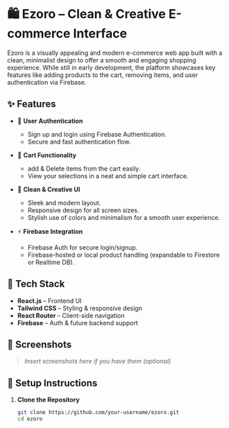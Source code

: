 # 🛍️ Ezoro – Clean & Creative E-commerce Interface

Ezoro is a visually appealing and modern e-commerce web app built with a clean, minimalist design to offer a smooth and engaging shopping experience. While still in early development, the platform showcases key features like adding products to the cart, removing items, and user authentication via Firebase.

## ✨ Features

- 🔐 **User Authentication**
  - Sign up and login using Firebase Authentication.
  - Secure and fast authentication flow.

- 🛒 **Cart Functionality**
  
  - add & Delete items from the cart easily.
  - View your selections in a neat and simple cart interface.

- 🎨 **Clean & Creative UI**
  - Sleek and modern layout.
  - Responsive design for all screen sizes.
  - Stylish use of colors and minimalism for a smooth user experience.

- ⚡ **Firebase Integration**
  - Firebase Auth for secure login/signup.
  - Firebase-hosted or local product handling (expandable to Firestore or Realtime DB).

## 🚀 Tech Stack

- **React.js** – Frontend UI
- **Tailwind CSS** – Styling & responsive design
- **React Router** – Client-side navigation
- **Firebase** – Auth & future backend support

## 📸 Screenshots

> *Insert screenshots here if you have them (optional)*

## 🔧 Setup Instructions

1. **Clone the Repository**
   ```bash
   git clone https://github.com/your-username/ezoro.git
   cd ezoro
